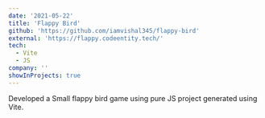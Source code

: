 ```yaml
---
date: '2021-05-22'
title: 'Flappy Bird'
github: 'https://github.com/iamvishal345/flappy-bird'
external: 'https://flappy.codeentity.tech/'
tech:
  - Vite
  - JS
company: ''
showInProjects: true
---
```


Developed a Small flappy bird game using pure JS project generated using Vite.
